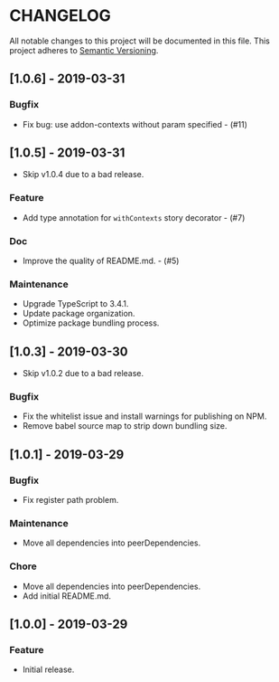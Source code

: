 # CHANGELOG

All notable changes to this project will be documented in this file.
This project adheres to [Semantic Versioning](http://semver.org/).


## [1.0.6] - 2019-03-31

### Bugfix

- Fix bug: use addon-contexts without param specified - (#11)


## [1.0.5] - 2019-03-31

- Skip v1.0.4 due to a bad release.

### Feature

- Add type annotation for `withContexts` story decorator - (#7)

### Doc

- Improve the quality of README.md. - (#5)

### Maintenance

- Upgrade TypeScript to 3.4.1.
- Update package organization.
- Optimize package bundling process.


## [1.0.3] - 2019-03-30

- Skip v1.0.2 due to a bad release.

### Bugfix

- Fix the whitelist issue and install warnings for publishing on NPM.
- Remove babel source map to strip down bundling size.


## [1.0.1] - 2019-03-29

### Bugfix

- Fix register path problem.

### Maintenance

- Move all dependencies into peerDependencies.

### Chore

- Move all dependencies into peerDependencies.
- Add initial README.md.


## [1.0.0] - 2019-03-29

### Feature

- Initial release.
